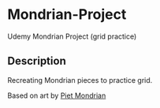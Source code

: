 # Mondrian-Project

Udemy Mondrian Project (grid practice)

## Description

Recreating Mondrian pieces to practice grid.

Based on art by [Piet Mondrian](https://en.wikipedia.org/wiki/Piet_Mondrian)
